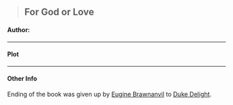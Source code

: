 >## For God or Love

#### Author: 

***

#### Plot

***

#### Other Info

Ending of the book was given up by [Eugine Brawnanvil](Notes/Characters/PCs/Eugine%20Brawnanvil.md) to [Duke Delight](Notes/Characters/NPCs/Duke%20Delight.md).